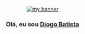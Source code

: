<p align="center">
  <a href="https://www.linkedin.com/in/diogo-batista1/" target="_blank" rel="noreferrer"><img src="https://user-images.githubusercontent.com/75489556/151880988-f6a3d38d-6243-4e7d-a186-6fcd75e4aab5.png" alt="my banner"></a>
</p>

<h3 align="center">
Olá, eu sou <a href="https://www.linkedin.com/in/diogo-batista1/" target="_blank" rel="noreferrer">Diogo Batista</a>
</h3>
